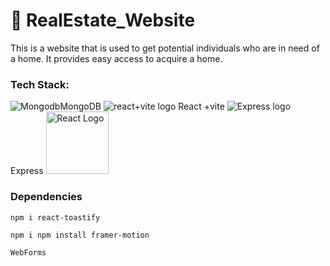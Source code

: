 # 🏡 RealEstate_Website

This is a website that is used to get potential individuals who are in need of a home. It provides easy access to acquire a home.

### Tech Stack:

![Mongodb](https://images.seeklogo.com/logo-png/44/2/mongodb-logo-png_seeklogo-444844.png)MongoDB
![react+vite logo](https://images.seeklogo.com/logo-png/40/1/vite-logo-png_seeklogo-405912.png) React +vite
![Express logo](https://images.seeklogo.com/logo-png/27/2/express-logo-png_seeklogo-273075.png) Express
<img src="https://upload.wikimedia.org/wikipedia/commons/a/a7/React-icon.svg" alt="React Logo" width="100" />

### Dependencies
 ```
npm i react-toastify
 ```
```
npm i npm install framer-motion
```
```
WebForms
```

